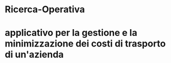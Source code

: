 # Ricerca-Operativa
<h1> applicativo per la gestione e la minimizzazione dei costi di trasporto di un'azienda
